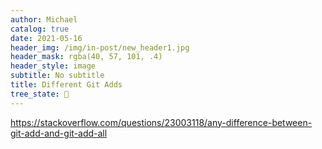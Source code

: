 ```yaml
---
author: Michael
catalog: true
date: 2021-05-16
header_img: /img/in-post/new_header1.jpg
header_mask: rgba(40, 57, 101, .4)
header_style: image
subtitle: No subtitle
title: Different Git Adds
tree_state: 🌱
---
```


https://stackoverflow.com/questions/23003118/any-difference-between-git-add-and-git-add-all